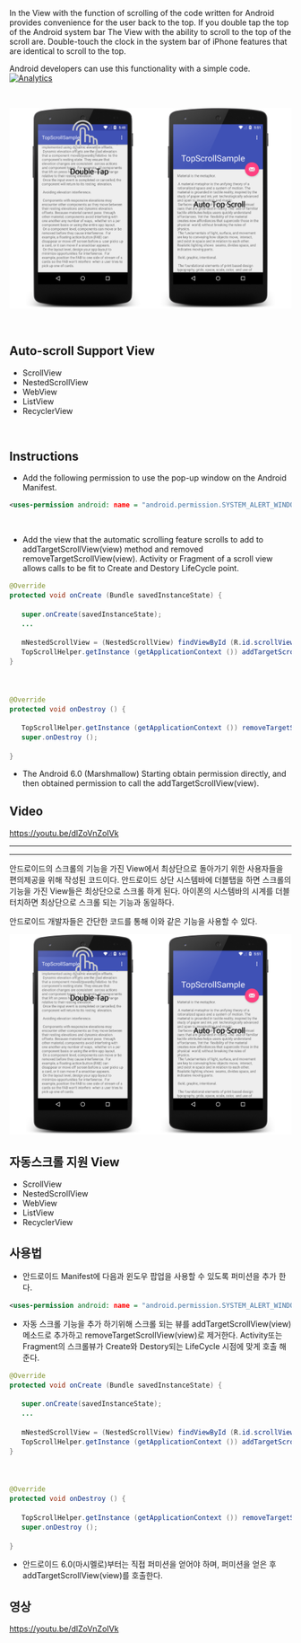 In the View with the function of scrolling of the code written for Android provides convenience for the user back to the top. If you double tap the top of the Android system bar The View with the ability to scroll to the top of the scroll are. Double-touch the clock in the system bar of iPhone features that are identical to scroll to the top.

Android developers can use this functionality with a simple code.
[![Analytics](https://ga-beacon.appspot.com/UA-51734472-3/Android-TopScrollHelper/readme)](https://github.com/kmshack/Android-TopScrollHelper)

 
 

![screens](screen.png)

  
  

Auto-scroll Support View
-----------

* ScrollView
* NestedScrollView
* WebView
* ListView
* RecyclerView



  
  

Instructions
-----------

* Add the following permission to use the pop-up window on the Android Manifest.

```xml
<uses-permission android: name = "android.permission.SYSTEM_ALERT_WINDOW" />
```

  
  

* Add the view that the automatic scrolling feature scrolls to add to addTargetScrollView(view) method and removed removeTargetScrollView(view).
Activity or Fragment of a scroll view allows calls to be fit to Create and Destory LifeCycle point.



```java
@Override
protected void onCreate (Bundle savedInstanceState) {
   
   super.onCreate(savedInstanceState);
   ...
   
   mNestedScrollView = (NestedScrollView) findViewById (R.id.scrollView);
   TopScrollHelper.getInstance (getApplicationContext ()) addTargetScrollView (mNestedScrollView);
}

 

@Override
protected void onDestroy () {

   TopScrollHelper.getInstance (getApplicationContext ()) removeTargetScrollView (mNestedScrollView);
   super.onDestroy ();

}

```

* The Android 6.0 (Marshmallow) Starting obtain permission directly, and then obtained permission to call the addTargetScrollView(view).
  
  
  

Video
-----------
https://youtu.be/dlZoVnZoIVk

  
  
  

-----------
-----------
  
  
  

안드로이드의 스크롤의 기능을 가진 View에서 최상단으로 돌아가기 위한 사용자들을 편의제공을 위해 작성된 코드이다. 안드로이드 상단 시스템바에 더블탭을 하면 스크롤의 기능을 가진 View들은 최상단으로 스크롤 하게 된다. 아이폰의 시스템바의 시계를 더블터치하면 최상단으로 스크롤 되는 기능과 동일하다.

안드로이드 개발자들은 간단한 코드를 통해 이와 같은 기능을 사용할 수 있다. 
 
 

![screens](screen.png)

  
  

자동스크롤 지원 View
-----------

* ScrollView
* NestedScrollView
* WebView
* ListView
* RecyclerView



  
  

사용법
-----------

* 안드로이드 Manifest에 다음과 윈도우 팝업을 사용할 수 있도록 퍼미션을 추가 한다.

```xml
<uses-permission android: name = "android.permission.SYSTEM_ALERT_WINDOW" />
```

  
  

* 자동 스크롤 기능을 추가 하기위해 스크롤 되는 뷰를 addTargetScrollView(view)메소드로 추가하고 removeTargetScrollView(view)로 제거한다.
Activity또는 Fragment의 스크롤뷰가 Create와 Destory되는 LifeCycle 시점에 맞게 호출 해준다.




```java
@Override
protected void onCreate (Bundle savedInstanceState) {
   
   super.onCreate(savedInstanceState);
   ...
   
   mNestedScrollView = (NestedScrollView) findViewById (R.id.scrollView);
   TopScrollHelper.getInstance (getApplicationContext ()) addTargetScrollView (mNestedScrollView);
}

 

@Override
protected void onDestroy () {

   TopScrollHelper.getInstance (getApplicationContext ()) removeTargetScrollView (mNestedScrollView);
   super.onDestroy ();

}
```


* 안드로이드 6.0(마시멜로)부터는 직접 퍼미션을 얻어야 하며, 퍼미션을 얻은 후 addTargetScrollView(view)를 호출한다.
  
  
  

영상
-----------
https://youtu.be/dlZoVnZoIVk






